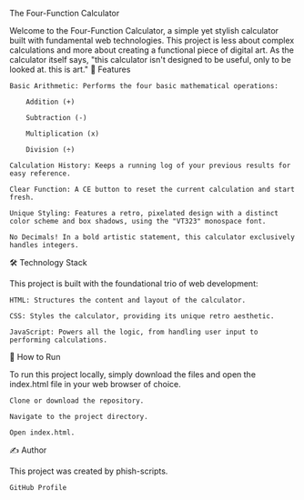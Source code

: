 The Four-Function Calculator

Welcome to the Four-Function Calculator, a simple yet stylish calculator built with fundamental web technologies. This project is less about complex calculations and more about creating a functional piece of digital art. As the calculator itself says, "this calculator isn't designed to be useful, only to be looked at. this is art."
🎨 Features

    Basic Arithmetic: Performs the four basic mathematical operations:

        Addition (+)

        Subtraction (-)

        Multiplication (x)

        Division (÷)

    Calculation History: Keeps a running log of your previous results for easy reference.

    Clear Function: A CE button to reset the current calculation and start fresh.

    Unique Styling: Features a retro, pixelated design with a distinct color scheme and box shadows, using the "VT323" monospace font.

    No Decimals! In a bold artistic statement, this calculator exclusively handles integers.

🛠️ Technology Stack

This project is built with the foundational trio of web development:

    HTML: Structures the content and layout of the calculator.

    CSS: Styles the calculator, providing its unique retro aesthetic.

    JavaScript: Powers all the logic, from handling user input to performing calculations.

🚀 How to Run

To run this project locally, simply download the files and open the index.html file in your web browser of choice.

    Clone or download the repository.

    Navigate to the project directory.

    Open index.html.

✍️ Author

This project was created by phish-scripts.

    GitHub Profile